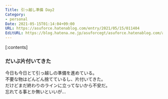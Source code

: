 ```yaml
---
Title: 引っ越し準備 Day2
Category:
- personal
Date: 2021-05-15T01:14:04+09:00
URL: https://asuforce.hatenablog.com/entry/2021/05/15/011404
EditURL: https://blog.hatena.ne.jp/asuforcegt/asuforce.hatenablog.com/atom/entry/26006613763841523
---
```


[:contents]

### だいぶ片付いてきた

今日も今日とて引っ越しの準備を進めている。  
不要な物はどんどん捨てているし、片付いてきた。  
だけどまだ終わりのラインに立ってないから不安だ。  
忘れてる事とか無いといいが...


